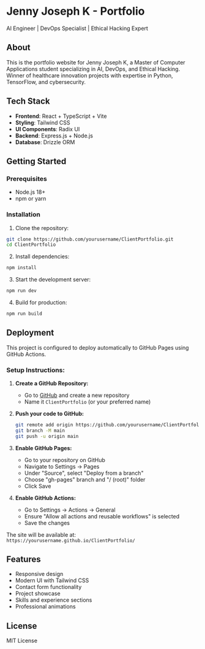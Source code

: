# Jenny Joseph K - Portfolio

AI Engineer | DevOps Specialist | Ethical Hacking Expert

## About

This is the portfolio website for Jenny Joseph K, a Master of Computer Applications student specializing in AI, DevOps, and Ethical Hacking. Winner of healthcare innovation projects with expertise in Python, TensorFlow, and cybersecurity.

## Tech Stack

- **Frontend**: React + TypeScript + Vite
- **Styling**: Tailwind CSS
- **UI Components**: Radix UI
- **Backend**: Express.js + Node.js
- **Database**: Drizzle ORM

## Getting Started

### Prerequisites

- Node.js 18+
- npm or yarn

### Installation

1. Clone the repository:
```bash
git clone https://github.com/yourusername/ClientPortfolio.git
cd ClientPortfolio
```

2. Install dependencies:
```bash
npm install
```

3. Start the development server:
```bash
npm run dev
```

4. Build for production:
```bash
npm run build
```

## Deployment

This project is configured to deploy automatically to GitHub Pages using GitHub Actions.

### Setup Instructions:

1. **Create a GitHub Repository:**
   - Go to [GitHub](https://github.com) and create a new repository
   - Name it `ClientPortfolio` (or your preferred name)

2. **Push your code to GitHub:**
   ```bash
   git remote add origin https://github.com/yourusername/ClientPortfolio.git
   git branch -M main
   git push -u origin main
   ```

3. **Enable GitHub Pages:**
   - Go to your repository on GitHub
   - Navigate to Settings → Pages
   - Under "Source", select "Deploy from a branch"
   - Choose "gh-pages" branch and "/ (root)" folder
   - Click Save

4. **Enable GitHub Actions:**
   - Go to Settings → Actions → General
   - Ensure "Allow all actions and reusable workflows" is selected
   - Save the changes

The site will be available at: `https://yourusername.github.io/ClientPortfolio/`

## Features

- Responsive design
- Modern UI with Tailwind CSS
- Contact form functionality
- Project showcase
- Skills and experience sections
- Professional animations

## License

MIT License 